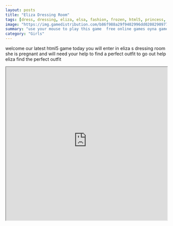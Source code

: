 ```yaml
---
layout: posts
title: "Eliza Dressing Room"
tags: [dress, dressing, eliza, elsa, fashion, frozen, html5, princess, queen, room, free, online, games, oyna, game, free, games, play, play, games]
image: "https://img.gamedistribution.com/b86f988a29f9402996dd0208290977fd.jpg"
summary: "use your mouse to play this game  free online games oyna game free games play play games"
category: "Girls"
---
```


welcome our latest html5 game today you will enter in eliza s dressing room she is pregnant and will need your help to find a perfect outfit to go out help eliza find the perfect outfit

<iframe width="100%" height="480px;" src="https://html5.gamedistribution.com/b86f988a29f9402996dd0208290977fd/"></iframe>